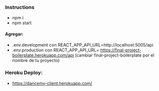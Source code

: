 ### Instructions

- npm i
- npm start

#### Agregar:

- .env.development con REACT_APP_API_URL=http://localhost:5005/api
- .env.production con REACT_APP_API_URL= https://final-project-boilerplate.herokuapp.com/api (cambiar final-project-boilerplate por el nombre de tu proyecto)

### Heroku Deploy:

- https://dancemy-client.herokuapp.com/
